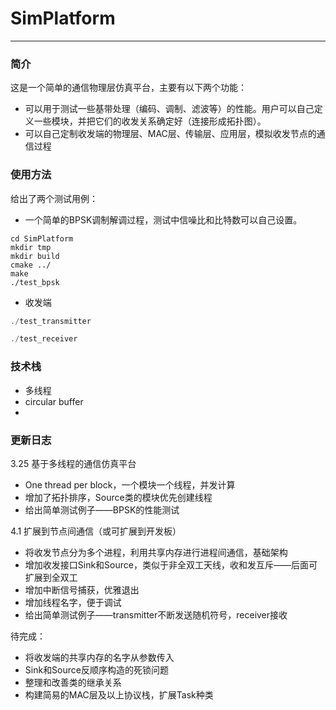# SimPlatform

---

### 简介

这是一个简单的通信物理层仿真平台，主要有以下两个功能：

- 可以用于测试一些基带处理（编码、调制、滤波等）的性能。用户可以自己定义一些模块，并把它们的收发关系确定好（连接形成拓扑图）。
- 可以自己定制收发端的物理层、MAC层、传输层、应用层，模拟收发节点的通信过程



### 使用方法

给出了两个测试用例：

- 一个简单的BPSK调制解调过程，测试中信噪比和比特数可以自己设置。

```shell
cd SimPlatform
mkdir tmp
mkdir build
cmake ../
make
./test_bpsk
```

- 收发端

``` C++
./test_transmitter
```

``` C++
./test_receiver
```



### 技术栈

- 多线程
- circular buffer
- 





### 更新日志

3.25 基于多线程的通信仿真平台

- One thread per block，一个模块一个线程，并发计算
- 增加了拓扑排序，Source类的模块优先创建线程
- 给出简单测试例子——BPSK的性能测试

4.1 扩展到节点间通信（或可扩展到开发板）

- 将收发节点分为多个进程，利用共享内存进行进程间通信，基础架构
- 增加收发接口Sink和Source，类似于非全双工天线，收和发互斥——后面可扩展到全双工
- 增加中断信号捕获，优雅退出
- 增加线程名字，便于调试
- 给出简单测试例子——transmitter不断发送随机符号，receiver接收

待完成：

- 将收发端的共享内存的名字从参数传入
- Sink和Source反顺序构造的死锁问题
- 整理和改善类的继承关系
- 构建简易的MAC层及以上协议栈，扩展Task种类